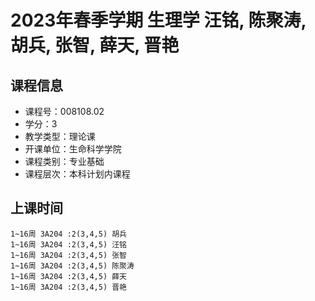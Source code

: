 # 2023年春季学期 生理学 汪铭, 陈聚涛, 胡兵, 张智, 薛天, 晋艳






## 课程信息

- 课程号：008108.02
- 学分：3
- 教学类型：理论课
- 开课单位：生命科学学院
- 课程类别：专业基础
- 课程层次：本科计划内课程

## 上课时间

```
1~16周 3A204 :2(3,4,5) 胡兵
1~16周 3A204 :2(3,4,5) 汪铭
1~16周 3A204 :2(3,4,5) 张智
1~16周 3A204 :2(3,4,5) 陈聚涛
1~16周 3A204 :2(3,4,5) 薛天
1~16周 3A204 :2(3,4,5) 晋艳
```

